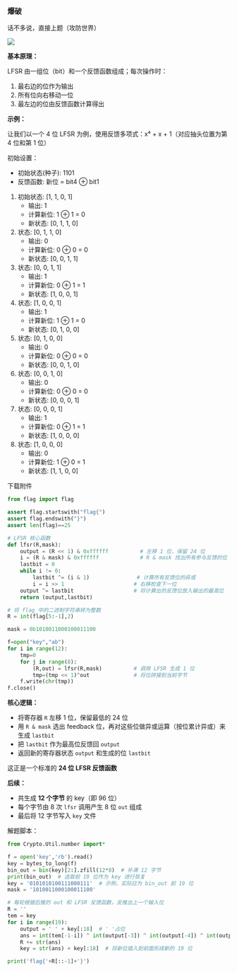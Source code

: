 ### 爆破

话不多说，直接上题（攻防世界）

![](https://pic1.imgdb.cn/item/67f900b588c538a9b5cb33d9.png)

**基本原理：**

LFSR 由一组位（bit）和一个反馈函数组成；每次操作时：

1. 最右边的位作为输出
2. 所有位向右移动一位
3. 最左边的位由反馈函数计算得出

**示例：**

让我们以一个 4 位 LFSR 为例，使用反馈多项式：x⁴ + x + 1（对应抽头位置为第 4 位和第 1 位）

初始设置：

- 初始状态(种子): 1101
- 反馈函数: 新位 = bit4 ⊕ bit1

1. 初始状态: [1, 1, 0, 1]
   - 输出: 1
   - 计算新位: 1 ⊕ 1 = 0
   - 新状态: [0, 1, 1, 0]
2. 状态: [0, 1, 1, 0]
   - 输出: 0
   - 计算新位: 0 ⊕ 0 = 0
   - 新状态: [0, 0, 1, 1]
3. 状态: [0, 0, 1, 1]
   - 输出: 1
   - 计算新位: 0 ⊕ 1 = 1
   - 新状态: [1, 0, 0, 1]
4. 状态: [1, 0, 0, 1]
   - 输出: 1
   - 计算新位: 1 ⊕ 1 = 0
   - 新状态: [0, 1, 0, 0]
5. 状态: [0, 1, 0, 0]
   - 输出: 0
   - 计算新位: 0 ⊕ 0 = 0
   - 新状态: [0, 0, 1, 0]
6. 状态: [0, 0, 1, 0]
   - 输出: 0
   - 计算新位: 0 ⊕ 0 = 0
   - 新状态: [0, 0, 0, 1]
7. 状态: [0, 0, 0, 1]
   - 输出: 1
   - 计算新位: 0 ⊕ 1 = 1
   - 新状态: [1, 0, 0, 0]
8. 状态: [1, 0, 0, 0]
   - 输出: 0
   - 计算新位: 1 ⊕ 0 = 1
   - 新状态: [1, 1, 0, 0]

下载附件

```python
from flag import flag

assert flag.startswith("flag{")
assert flag.endswith("}")
assert len(flag)==25

# LFSR 核心函数
def lfsr(R,mask):
    output = (R << 1) & 0xffffff    	  # 左移 1 位，保留 24 位
    i = (R & mask) & 0xffffff             # R & mask 找出所有参与反馈的位（mask 中为 1 的位）
    lastbit = 0
    while i != 0:
        lastbit ^= (i & 1)    			 # 计算所有反馈位的异或
        i = i >> 1						# 右移检查下一位
    output ^= lastbit					# 将计算出的反馈位放入输出的最高位
    return (output,lastbit)

# 将 flag 中的二进制字符串转为整数
R = int(flag[5:-1],2)

mask = 0b1010011000100011100

f=open("key","ab")
for i in range(12):
    tmp=0
    for j in range(8):
        (R,out) = lfsr(R,mask)			# 调用 LFSR 生成 1 位
        tmp=(tmp << 1)^out   			# 将位拼接到当前字节
    f.write(chr(tmp))
f.close()
```

**核心逻辑：**

- 将寄存器 `R` 左移 1 位，保留最低的 24 位
- 用 `R & mask` 选出 feedback 位，再对这些位做异或运算（按位累计异或）来生成 `lastbit`
- 把 `lastbit` 作为最高位反馈回 `output`
- 返回新的寄存器状态 `output` 和生成的位 `lastbit`

这正是一个标准的 **24 位 LFSR 反馈函数**

**后续：**

- 共生成 **12 个字节** 的 key（即 96 位）
- 每个字节由 8 次 `lfsr` 调用产生 8 位 `out` 组成
- 最后将 12 字节写入 `key` 文件

解题脚本：

```python
from Crypto.Util.number import*

f = open('key','rb').read()
key = bytes_to_long(f)
bin_out = bin(key)[2:].zfill(12*8)  # 补满 12 字节
print(bin_out)  # 选取前 19 位作为 key 进行恢复
key = '0101010100111000111'  # 示例，实际应为 bin_out 前 19 位
mask = '1010011000100011100'

# 每轮根据后推的 out 和 LFSR 反馈函数，反推出上一个输入位
R = ''
tem = key
for i in range(19):
    output = ' ' + key[:18]  # ' '占位
    ans = int(tem[-1-i]) ^ int(output[-3]) ^ int(output[-4]) ^ int(output[-5]) ^ int(output[-9]) ^ int(output[-13]) ^ int(output[-14]) ^ int(output[-17])
    R += str(ans)
    key = str(ans) + key[:18]  # 将新位插入到前面形成新的 19 位

print('flag{'+R[::-1]+'}')
```

